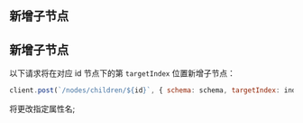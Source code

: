 
## 新增子节点

## 新增子节点

以下请求将在对应 id 节点下的第 `targetIndex` 位置新增子节点：
```js
client.post(`/nodes/children/${id}`, { schema: schema, targetIndex: index })
```
将更改指定属性名;

